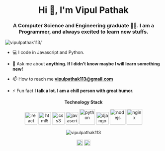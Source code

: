 <h1 align="center">Hi 👋, I'm Vipul Pathak</h1>
<h3 align="center"> A Computer Science and Engineering graduate 🧑‍🎓. I am a Programmer, and always excited to learn new stuffs.</h3>
<p align="left"> <img src=https://komarev.com/ghpvc/?username=vipulpathak113 alt=vipulpathak113/> </p>

- 💻 I code in Javascript and Python.

- 💬 Ask me about **anything. If I didn't know maybe I will learn something new!**

- 📫 How to reach me **vipulpathak113@gmail.com**

- ⚡ Fun fact **I talk a lot. I am a chill person with great humor.**

<p align="center"><strong>Technology Stack</strong></p>

<p align="center"><img src=https://konpa.github.io/devicon/devicon.git/icons/react/react-original-wordmark.svg alt=react width="40" height="40"/> 
   <img src=https://konpa.github.io/devicon/devicon.git/icons/html5/html5-original-wordmark.svg alt=html5 width="40" height="40"/>
  <img src=https://konpa.github.io/devicon/devicon.git/icons/css3/css3-original-wordmark.svg alt=css3 width="40" height="40"/>
  <img src=https://konpa.github.io/devicon/devicon.git/icons/javascript/javascript-original.svg alt=javascript width="40" height="40"/>
  <img src=https://konpa.github.io/devicon/devicon.git/icons/python/python-original-wordmark.svg alt=python width="50" height="50"/>
  <img src=https://konpa.github.io/devicon/devicon.git/icons/django/django-original.svg alt=django width="40" height="40"/>
  <img src=https://konpa.github.io/devicon/devicon.git/icons/nodejs/nodejs-original-wordmark.svg alt=nodejs width="50" height="50"/>
  <img src=https://konpa.github.io/devicon/devicon.git/icons/nginx/nginx-original.svg alt=nginx width="50" height="50"/></p><p align="center"> <img src=https://github-readme-stats.vercel.app/api?username=vipulpathak113&show_icons=true alt=vipulpathak113 /> </p>

<p align="center">
<a href=https://linkedin.com/in/vipul-pathak-798150ba target="blank"><img align="center" src=https://cdn.jsdelivr.net/npm/simple-icons@3.0.1/icons/linkedin.svg alt="vipul-pathak-798150ba" height="20" width="20" /></a>
<a href=https://stackoverflow.com/users/11318137/vipul-pathak target="blank"><img align="center" src=https://cdn.jsdelivr.net/npm/simple-icons@3.0.1/icons/stackoverflow.svg alt="users/11318137/vipul-pathak" height="20" width="20" /></a>
</p>
